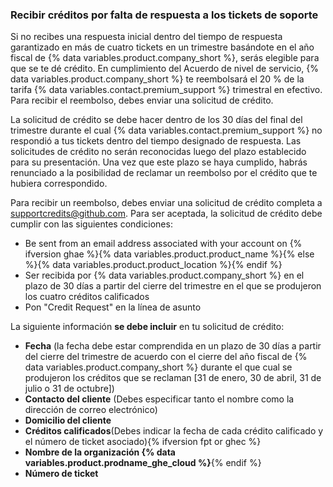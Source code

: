 
### Recibir créditos por falta de respuesta a los tickets de soporte

Si no recibes una respuesta inicial dentro del tiempo de respuesta garantizado en más de cuatro tickets en un trimestre basándote en el año fiscal de {% data variables.product.company_short %}, serás elegible para que se te dé crédito. En cumplimiento del Acuerdo de nivel de servicio, {% data variables.product.company_short %} te reembolsará el 20 % de la tarifa {% data variables.contact.premium_support %} trimestral en efectivo. Para recibir el reembolso, debes enviar una solicitud de crédito.

La solicitud de crédito se debe hacer dentro de los 30 días del final del trimestre durante el cual {% data variables.contact.premium_support %} no respondió a tus tickets dentro del tiempo designado de respuesta. Las solicitudes de crédito no serán reconocidas luego del plazo establecido para su presentación. Una vez que este plazo se haya cumplido, habrás renunciado a la posibilidad de reclamar un reembolso por el crédito que te hubiera correspondido.

Para recibir un reembolso, debes enviar una solicitud de crédito completa a <supportcredits@github.com>. Para ser aceptada, la solicitud de crédito debe cumplir con las siguientes condiciones:
- Be sent from an email address associated with your account on {% ifversion ghae %}{% data variables.product.product_name %}{% else %}{% data variables.product.product_location %}{% endif %}
- Ser recibida por {% data variables.product.company_short %} en el plazo de 30 días a partir del cierre del trimestre en el que se produjeron los cuatro créditos calificados
- Pon "Credit Request" en la línea de asunto

La siguiente información **se debe incluir** en tu solicitud de crédito:
- **Fecha** (la fecha debe estar comprendida en un plazo de 30 días a partir del cierre del trimestre de acuerdo con el cierre del año fiscal de {% data variables.product.company_short %} durante el que cual se produjeron los créditos que se reclaman [31 de enero, 30 de abril, 31 de julio o 31 de octubre])
- **Contacto del cliente** (Debes especificar tanto el nombre como la dirección de correo electrónico)
- **Domicilio del cliente**
- **Créditos calificados**(Debes indicar la fecha de cada crédito calificado y el número de ticket asociado){% ifversion fpt or ghec %}
- **Nombre de la organización {% data variables.product.prodname_ghe_cloud %}**{% endif %}
- **Número de ticket**
